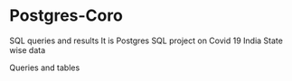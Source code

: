 # Postgres-Coro

SQL queries and results 
It is Postgres SQL project on Covid 19 India State wise data


Queries and tables
